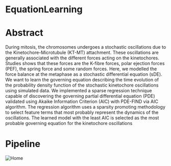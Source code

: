 # EquationLearning

# Abstract
During mitosis, the chromosomes undergoes a stochastic oscillations due to the Kinetochore-Microtubule (KT-MT) attachment. These oscillations are generally associated with the different forces acting on the kinetochores. Studies shows that these forces are the K-fibre forces, polar ejection forces (PEF), the spring force and some random forces. Here, we modelled the force balance at the metaphase as a stochastic differential equation (sDE). We want to learn the governing equation describing the time evolution of the probability density function of the stochastic kinetochore oscillations using simulated data. We implemented a sparse regression technique capable of discovering the governing partial differential equation (PDE) validated using Akaike Information Criterion (AIC) with PDE-FIND via AIC algorithm. The regression algorithm uses a sparsity promoting methodology to select feature terms that most probably represent the dynamics of the oscillations. The learned model with the least AIC is selected as the most probable governing equation for the kinetochore oscillations

# Pipeline
![Home](https://github.com/NwaObed/EquationLearning/blob/main/Thumbnail.png)
